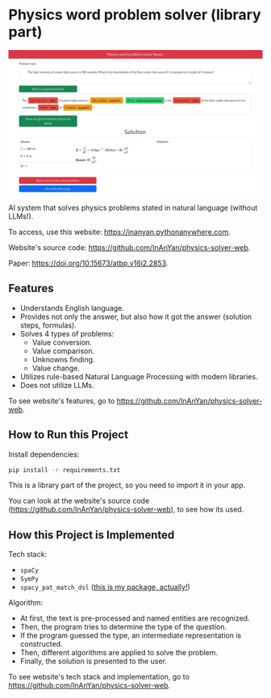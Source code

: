 # Physics word problem solver (library part)

![Screenshot](screenshot.jpg)

AI system that solves physics problems stated in natural language (without LLMs!).

To access, use this website: <https://inanyan.pythonanywhere.com>.

Website's source code: <https://github.com/InAnYan/physics-solver-web>.

Paper: <https://doi.org/10.15673/atbp.v16i2.2853>.

## Features

- Understands English language.
- Provides not only the answer, but also how it got the answer (solution steps, formulas).
- Solves 4 types of problems:
  - Value conversion.
  - Value comparison.
  - Unknowns finding.
  - Value change.
- Utilizes rule-based Natural Language Processing with modern libraries.
- Does not utilize LLMs.

To see website's features, go to <https://github.com/InAnYan/physics-solver-web>.

## How to Run this Project

Install dependencies:

```sh
pip install -r requirements.txt
```

This is a library part of the project, so you need to import it in your app.

You can look at the website's source code (<https://github.com/InAnYan/physics-solver-web>), to see how its used.

## How this Project is Implemented

Tech stack:

- `spaCy`
- `SymPy`
- `spacy_pat_match_dsl` ([this is my package, actually!](https://pypi.org/project/spacy-pat-match-dsl/))

Algorithm:

- At first, the text is pre-processed and named entities are recognized.
- Then, the program tries to determine the type of the question.
- If the program guessed the type, an intermediate representation is constructed.
- Then, different algorithms are applied to solve the problem.
- Finally, the solution is presented to the user.

To see website's tech stack and implementation, go to <https://github.com/InAnYan/physics-solver-web>.
